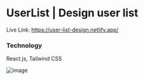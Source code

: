 # UserList | Design user list

Live Link: https://user-list-design.netlify.app/

### Technology
React.js, Tailwind CSS

![image](https://github.com/mostafizar-rahman/user-list/assets/93414878/e8eb1fde-f054-4a72-a3f9-fb977da90353)
